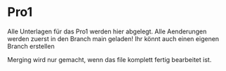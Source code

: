 # Pro1

Alle Unterlagen für das Pro1 werden hier abgelegt.
Alle Aenderungen werden zuerst in den Branch main geladen! Ihr könnt auch einen eigenen Branch erstellen

Merging wird nur gemacht, wenn das file komplett fertig bearbeitet ist.
